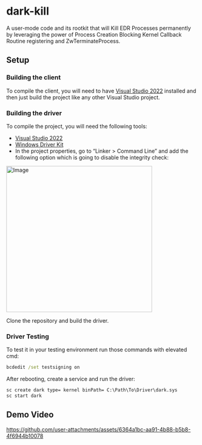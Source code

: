 # dark-kill
A user-mode code and its rootkit that will Kill EDR Processes permanently by leveraging the power of Process Creation Blocking Kernel Callback Routine registering and ZwTerminateProcess. 

## Setup

### Building the client

To compile the client, you will need to have [Visual Studio 2022](https://visualstudio.microsoft.com/thank-you-downloading-visual-studio/?sku=Community&rel=16) installed and then just build the project like any other Visual Studio project.

### Building the driver

To compile the project, you will need the following tools:

- [Visual Studio 2022](https://visualstudio.microsoft.com/thank-you-downloading-visual-studio/?sku=Community&rel=16)
- [Windows Driver Kit](https://docs.microsoft.com/en-us/windows-hardware/drivers/download-the-wdk)
- In the project properties, go to “Linker > Command Line” and add the following option which is going to disable the integrity check:
<img width="384" alt="Image" src="https://github.com/user-attachments/assets/54744e1a-0fb3-4e3b-8498-7b9a28d68bcb" />


Clone the repository and build the driver.

### Driver Testing

To test it in your testing environment run those commands with elevated cmd:

```cmd
bcdedit /set testsigning on
```

After rebooting, create a service and run the driver:

```cmd
sc create dark type= kernel binPath= C:\Path\To\Driver\dark.sys
sc start dark
```


## Demo Video
https://github.com/user-attachments/assets/6364a1bc-aa91-4b88-b5b8-4f6944b10078
